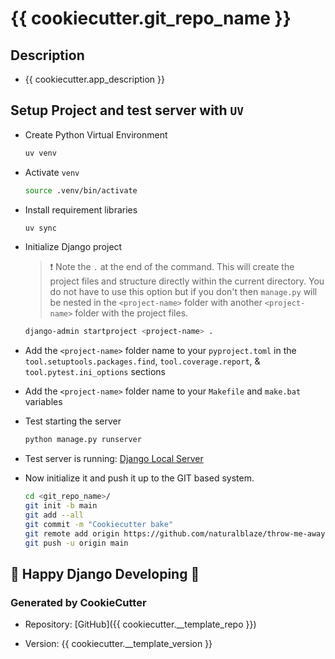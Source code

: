 # {{ cookiecutter.git_repo_name }}

## Description

* {{ cookiecutter.app_description }}

## Setup Project and test server with `UV`

* Create Python Virtual Environment

    ```bash
    uv venv
    ```

* Activate `venv`

    ```bash
    source .venv/bin/activate
    ```

* Install requirement libraries

    ```bash
    uv sync
    ```

* Initialize Django project

    > :exclamation: Note the `.` at the end of the command. This will create the project files and structure directly within the current directory. You do not have to use this option but if you don't then `manage.py` will be nested in the `<project-name>` folder with another `<project-name>` folder with the project files.

    ```bash
    django-admin startproject <project-name> .
    ```

* Add the `<project-name>` folder name to your `pyproject.toml` in the `tool.setuptools.packages.find`, `tool.coverage.report`, & `tool.pytest.ini_options` sections

* Add the `<project-name>` folder name to your `Makefile` and `make.bat` variables

* Test starting the server

    ```bash
    python manage.py runserver
    ```

* Test server is running: [Django Local Server](http://127.0.0.1:8000/)

* Now initialize it and push it up to the GIT based system.

   ```bash
   cd <git_repo_name>/
   git init -b main
   git add --all
   git commit -m "Cookiecutter bake"
   git remote add origin https://github.com/naturalblaze/throw-me-away.git
   git push -u origin main
   ```

## **🎉 Happy Django Developing 🎉**

### Generated by CookieCutter

* Repository: [GitHub]({{ cookiecutter.__template_repo }})

* Version: {{ cookiecutter.__template_version }}
